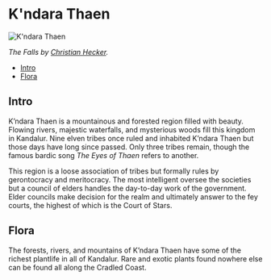 # K'ndara Thaen <!-- omit in toc -->

![K'ndara Thaen](https://cdnb.artstation.com/p/assets/images/images/000/012/131/large/falls.jpg?1400184164)

*The Falls by [Christian Hecker](https://www.artstation.com/tigaer).*

- [Intro](#Intro)
- [Flora](#Flora)

## Intro

K’ndara Thaen is a mountainous and forested region filled with beauty. Flowing rivers, majestic waterfalls, and mysterious woods fill this kingdom in Kandalur. Nine elven tribes once ruled and inhabited K’ndara Thaen but those days have long since passed. Only three tribes remain, though the famous bardic song *The Eyes of Thaen* refers to another.

This region is a loose association of tribes but formally rules by gerontocracy and meritocracy. The most intelligent oversee the societies but a council of elders handles the day-to-day work of the government. Elder councils make decision for the realm and ultimately answer to the fey courts, the highest of which is the Court of Stars.

## Flora

The forests, rivers, and mountains of K’ndara Thaen have some of the richest plantlife in all of Kandalur. Rare and exotic plants found nowhere else can be found all along the Cradled Coast.
